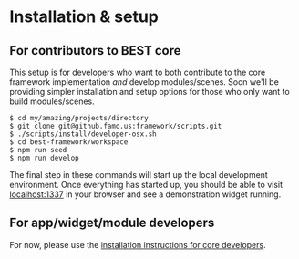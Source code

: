 # Installation &amp; setup

## For contributors to BEST core

This setup is for developers who want to both contribute to the core framework implementation _and_ develop modules/scenes. Soon we'll be providing simpler installation and setup options for those who only want to build modules/scenes.

    $ cd my/amazing/projects/directory
    $ git clone git@github.famo.us:framework/scripts.git
    $ ./scripts/install/developer-osx.sh
    $ cd best-framework/workspace
    $ npm run seed
    $ npm run develop

The final step in these commands will start up the local development environment. Once everything has started up, you should be able to visit [localhost:1337](http://localhost:1337) in your browser and see a demonstration widget running.

## For app/widget/module developers

For now, please use the [installation instructions for core developers](#for-contributors-to-best-core).
